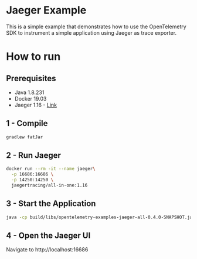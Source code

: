 # Jaeger Example

This is a simple example that demonstrates how to use the OpenTelemetry SDK 
to instrument a simple application using Jaeger as trace exporter. 

# How to run

## Prerequisites
* Java 1.8.231
* Docker 19.03
* Jaeger 1.16 - [Link][jaeger]


## 1 - Compile 
```bash
gradlew fatJar
```
## 2 - Run Jaeger

```bash
docker run --rm -it --name jaeger\
  -p 16686:16686 \
  -p 14250:14250 \
  jaegertracing/all-in-one:1.16
```


## 3 - Start the Application
```bash
java -cp build/libs/opentelemetry-examples-jaeger-all-0.4.0-SNAPSHOT.jar io.opentelemetry.example.JaegerExample localhost 14250
```
## 4 - Open the Jaeger UI

Navigate to http://localhost:16686

[jaeger]:[https://www.jaegertracing.io/docs/1.16/getting-started/
